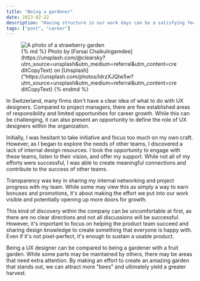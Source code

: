```yaml
---
title: "Being a gardener"
date: 2023-02-22
description: "Having structure in our work days can be a satisfying feeling. Working on projects, collaborating with stakeholders and developers, and meeting deadlines are all part of the job. But is it enough to simply do what has been assigned to us and hope for bonuses and promotions in return?"
tags: ["post", "career"]
---
```


<figure>
  <img
    src="/images/posts/gardener/fruit-garden.webp"
    alt="A photo of a strawberry garden"
  />
  <figcaption>
{% md %}
Photo by [Farsai Chaikulngamdee](https://unsplash.com/@clearsky?utm_source=unsplash&utm_medium=referral&utm_content=creditCopyText) on [Unsplash]("https://unsplash.com/photos/IdrzXJQlw5w?utm_source=unsplash&utm_medium=referral&utm_content=creditCopyText)
{% endmd %}    
  </figcaption>
</figure>

In Switzerland, many firms don't have a clear idea of what to do with UX designers. Compared to project managers, there are few established areas of responsibility and limited opportunities for career growth. While this can be challenging, it can also present an opportunity to define the role of UX designers within the organization.

Initially, I was hesitant to take initiative and focus too much on my own craft. However, as I began to explore the needs of other teams, I discovered a lack of internal design resources. I took the opportunity to engage with these teams, listen to their vision, and offer my support. While not all of my efforts were successful, I was able to create meaningful connections and contribute to the success of other teams.

Transparency was key in sharing my internal networking and project progress with my team. While some may view this as simply a way to earn bonuses and promotions, it's about making the effort we put into our work visible and potentially opening up more doors for growth.

This kind of discovery within the company can be uncomfortable at first, as there are no clear directions and not all discussions will be successful. However, it's important to focus on helping the product team succeed and sharing design knowledge to create something that everyone is happy with. Even if it's not pixel-perfect, it's enough to sustain a usable product.

Being a UX designer can be compared to being a gardener with a fruit garden. While some parts may be maintained by others, there may be areas that need extra attention. By making an effort to create an amazing garden that stands out, we can attract more "bees" and ultimately yield a greater harvest.
